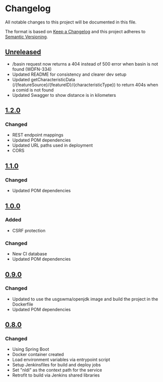 # Changelog
All notable changes to this project will be documented in this file.

The format is based on [Keep a Changelog](http://keepachangelog.com/en/1.0.0/)
and this project adheres to [Semantic Versioning](http://semver.org/spec/v2.0.0.html).

## [Unreleased](https://github.com/ACWI-SSWD/nldi-services/compare/nldi-services-1.2.0...master)
*   /basin request now returns a 404 instead of 500 error when basin is not found (WDFN-334)
*   Updated README for consistency and clearer dev setup
*   Updated getCharacteristicData (/{featureSource}/{featureID}/{characteristicType}) to return 404s when a comid is not found
*   Updated Swagger to show distance is in kilometers
  
## [1.2.0](https://github.com/ACWI-SSWD/nldi-services/compare/nldi-services-1.1.0...nldi-services-1.2.0)
### Changed
*   REST endpoint mappings
*   Updated POM dependencies
*   Updated URL paths used in deployment
*   CORS

## [1.1.0](https://github.com/ACWI-SSWD/nldi-services/compare/nldi-services-1.0.0...nldi-services-1.1.0)
### Changed
*   Updated POM dependencies

## [1.0.0](https://github.com/ACWI-SSWD/nldi-services/compare/nldi-services-0.9...nldi-services-1.0.0)
### Added
*   CSRF protection
### Changed
*   New CI database
*   Updated POM dependencies

## [0.9.0](https://github.com/ACWI-SSWD/nldi-services/compare/nldi-services-0.8...nldi-services-0.9)
### Changed
*   Updated to use the usgswma/openjdk image and build the project in the Dockerfile
*   Updated POM dependencies

## [0.8.0](https://github.com/ACWI-SSWD/nldi-services/compare/nldi-services-0.7.0...nldi-services-0.8)
### Changed
*   Using Spring Boot
*   Docker container created
*   Load environment variables via entrypoint script
*   Setup Jenkinsfiles for build and deploy jobs
*   Set "nldi" as the context path for the service
*   Retrofit to build via Jenkins shared libraries
